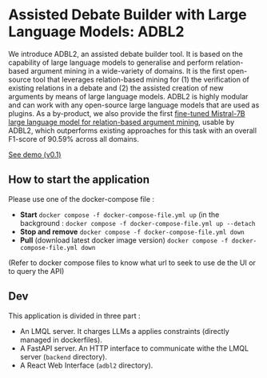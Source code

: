 # Assisted Debate Builder with Large Language Models: ADBL2

We introduce ADBL2, an assisted debate builder tool. It is based on the capability of large language models to generalise and perform relation-based argument mining in a wide-variety of domains. It is the first open-source tool that leverages relation-based mining for (1) the verification of existing relations in a debate and (2) the assisted creation of new arguments by means of large language models. ADBL2 is highly modular and can work with any open-source large language models that are used as plugins. As a by-product, we also provide the first [fine-tuned Mistral-7B large language model for relation-based argument mining](https://huggingface.co/4mbroise/ADBL2-Mistral-7B), usable by ADBL2, which outperforms existing approaches for this task with an overall F1-score of 90.59% across all domains.

[See demo (v0.1)](https://youtu.be/KMzqKJlH9lE)

## How to start the application
Please use one of the docker-compose file :
 - **Start** `docker compose -f docker-compose-file.yml up` (in the background : `docker compose -f docker-compose-file.yml up --detach`
 - **Stop and remove** `docker compose -f docker-compose-file.yml down`
 - **Pull** (download latest docker image version) `docker compose -f docker-compose-file.yml down`

(Refer to docker compose files to know what url to seek to use de the UI or to query the API)

## Dev
This application is divided in three part : 
 - An LMQL server. It charges LLMs a applies constraints (directly managed in dockerfiles).
 - A FastAPI server. An HTTP interface to communicate withe the LMQL server (`backend` directory).
 - A React Web Interface (`adbl2` directory). 
